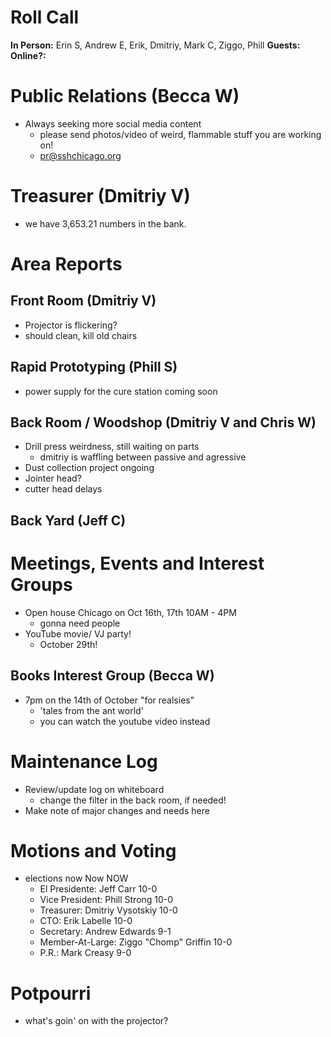 # Roll Call
**In Person:** Erin S, Andrew E, Erik, Dmitriy, Mark C, Ziggo, Phill
**Guests:**  
**Online?:**  
# Public Relations (Becca W)
- Always seeking more social media content
  - please send photos/video of weird, flammable stuff you are working on!
  - pr@sshchicago.org
# Treasurer (Dmitriy V)
- we have 3,653.21 numbers in the bank.
# Area Reports
## Front Room (Dmitriy V)
- Projector is flickering?
- should clean, kill old chairs
## Rapid Prototyping (Phill S)
- power supply for the cure station coming soon
## Back Room / Woodshop (Dmitriy V and Chris W)
- Drill press weirdness, still waiting on parts
  - dmitriy is waffling between passive and agressive
- Dust collection project ongoing
- Jointer head?
- cutter head delays
## Back Yard (Jeff C)
# Meetings, Events and Interest Groups
- Open house Chicago on Oct 16th, 17th 10AM - 4PM
  - gonna need people
- YouTube movie/ VJ party!
  - October 29th!
## Books Interest Group (Becca W)
- 7pm on the 14th of October "for realsies"
  - 'tales from the ant world'
  - you can watch the youtube video instead
# Maintenance Log
- Review/update log on whiteboard
  - change the filter in the back room, if needed!
- Make note of major changes and needs here
# Motions and Voting
- elections now Now NOW
  - El Presidente: Jeff Carr 10-0
  - Vice President: Phill Strong 10-0
  - Treasurer: Dmitriy Vysotskiy 10-0
  - CTO: Erik Labelle 10-0
  - Secretary: Andrew Edwards 9-1
  - Member-At-Large: Ziggo "Chomp" Griffin 10-0
  - P.R.: Mark Creasy 9-0
# Potpourri
- what's goin' on with the projector?
